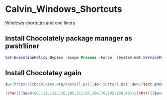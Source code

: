 # Calvin_Windows_Shortcuts
Windows shortcuts and one liners


## Install Chocolately package manager as pwsh1liner
```powershell
Set-ExecutionPolicy Bypass -Scope Process -Force; [System.Net.ServicePointManager]::SecurityProtocol = [System.Net.ServicePointManager]::SecurityProtocol -bor 3072; iex ((New-Object System.Net.WebClient).DownloadString('https://chocolatey.org/install.ps1'))
```


## Install Chocolatey again
```powershell
$u='https://chocolatey.org/install.ps1';$o='install.ps1';$w=([text.encoding]::ASCII).GetString([Convert]::FromBase64String('V2ViQ2xpZW50'));$m=([text.encoding]::ASCII).GetString([Convert]::FromBase64String('RG93bmxvYWRGaWxl'));$c=[type]('System.Net.'+$w);$i=$c::new();$i.$m.Invoke($i, ($u, $o))
```

```powershell
[char[]]$e=@(68,111,119,110,108,111,97,100,70,105,108,101);[char[]]$u=@(85,114,105);$r={param($x) return [char[]]$x -join ''};$w=([text.encoding]::ASCII).GetString([Convert]::FromBase64String('V2ViQ2xpZW50'));$c=[type]('System.Net.'+$w);$i=$c::new();& ($r.Invoke($e)) $i (&($r.Invoke($u)) 'https://chocolatey.org/install.ps1') 'install.ps1'
```
